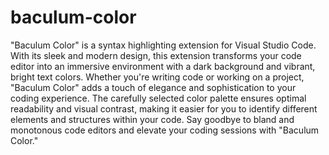# baculum-color
"Baculum Color" is a syntax highlighting extension for Visual Studio Code. With its sleek and modern design, this extension transforms your code editor into an immersive environment with a dark background and vibrant, bright text colors. Whether you're writing code or working on a project, "Baculum Color" adds a touch of elegance and sophistication to your coding experience. The carefully selected color palette ensures optimal readability and visual contrast, making it easier for you to identify different elements and structures within your code. Say goodbye to bland and monotonous code editors and elevate your coding sessions with "Baculum Color."